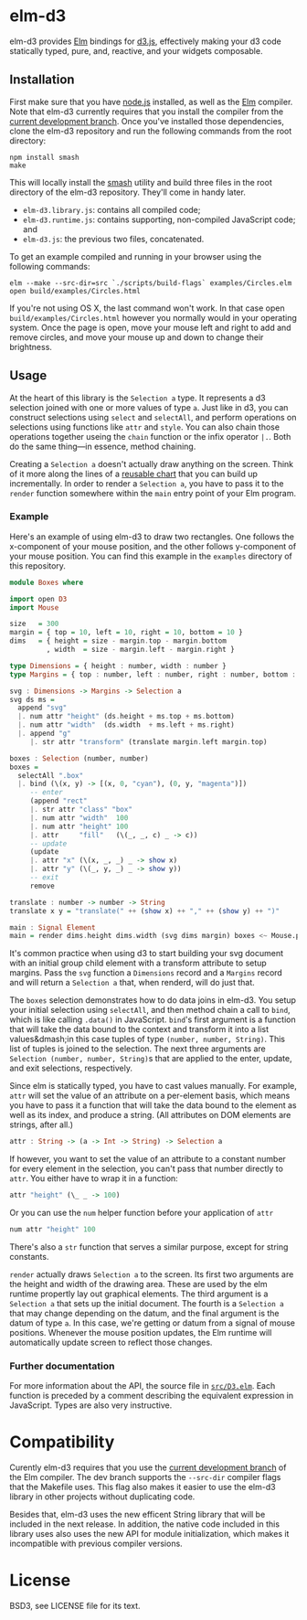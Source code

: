 # elm-d3

elm-d3 provides [Elm][elm] bindings for [d3.js][d3], effectively making your d3
code statically typed, pure, and, reactive, and your widgets composable.

[elm]: http://elm-lang.org
[d3]: http://d3js.org

## Installation

First make sure that you have [node.js][node] installed, as well as the
[Elm][elm] compiler. Note that elm-d3 currently requires that you install the
compiler from the [current development branch][dev]. Once you've installed
those dependencies, clone the elm-d3 repository and run the following commands
from the root directory:

    npm install smash
    make

This will locally install the [smash][] utility and build three files in the
root directory of the elm-d3 repository. They'll come in handy later.

[node]: http://nodejs.org/
[elm]: https://github.com/evancz/elm
[dev]: https://github.com/evancz/elm/tree/dev
[smash]: https://github.com/mbostock/smash

* `elm-d3.library.js`: contains all compiled code;
* `elm-d3.runtime.js`: contains supporting, non-compiled JavaScript code;
  and
* `elm-d3.js`: the previous two files, concatenated.

To get an example compiled and running in your browser using the following
commands:

    elm --make --src-dir=src `./scripts/build-flags` examples/Circles.elm
    open build/examples/Circles.html

If you're not using OS X, the last command won't work. In that case open
`build/examples/Circles.html` however you normally would in your operating
system. Once the page is open, move your mouse left and right to add and remove
circles, and move your mouse up and down to change their brightness.

## Usage

At the heart of this library is the `Selection a` type. It represents a d3
selection joined with one or more values of type `a`. Just like in d3, you can
construct selections using `select` and `selectAll`, and perform operations on
selections using functions like `attr` and `style`. You can also chain those
operations together useing the `chain` function or the infix operator `|.`.
Both do the same thing&mdash;in essence, method chaining.

Creating a `Selection a` doesn't actually draw anything on the screen. Think of
it more along the lines of a [reusable chart][chart] that you can build up
incrementally. In order to render a `Selection a`, you have to pass it to the
`render` function somewhere within the `main` entry point of your Elm program.

[chart]: http://bost.ocks.org/mike/chart/

### Example

Here's an example of using elm-d3 to draw two rectangles. One follows the
x-component of your mouse position, and the other follows y-component of your
mouse position. You can find this example in the `examples` directory of this
repository.

[black]: http://rampantgames.com/blog/2004/10/black-triangle.html

```haskell
module Boxes where

import open D3
import Mouse

size   = 300
margin = { top = 10, left = 10, right = 10, bottom = 10 }
dims   = { height = size - margin.top - margin.bottom
         , width  = size - margin.left - margin.right }

type Dimensions = { height : number, width : number }
type Margins = { top : number, left : number, right : number, bottom : number }

svg : Dimensions -> Margins -> Selection a
svg ds ms =
  append "svg"
  |. num attr "height" (ds.height + ms.top + ms.bottom)
  |. num attr "width"  (ds.width  + ms.left + ms.right)
  |. append "g"
     |. str attr "transform" (translate margin.left margin.top)

boxes : Selection (number, number)
boxes = 
  selectAll ".box"
  |. bind (\(x, y) -> [(x, 0, "cyan"), (0, y, "magenta")])
     -- enter
     (append "rect"
     |. str attr "class" "box"
     |. num attr "width"  100
     |. num attr "height" 100
     |. attr     "fill"   (\(_, _, c) _ -> c))
     -- update
     (update
     |. attr "x" (\(x, _, _) _ -> show x)
     |. attr "y" (\(_, y, _) _ -> show y))
     -- exit
     remove

translate : number -> number -> String
translate x y = "translate(" ++ (show x) ++ "," ++ (show y) ++ ")"

main : Signal Element
main = render dims.height dims.width (svg dims margin) boxes <~ Mouse.position
```

It's common practice when using d3 to start building your svg document with an
initial group child element with a transform attribute to setup margins. Pass
the `svg` function a `Dimensions` record and a `Margins` record and will return
a `Selection a` that, when renderd, will do just that.

The `boxes` selection demonstrates how to do data joins in elm-d3. You setup
your initial selection using `selectAll`, and then method chain a call to
`bind`, which is like calling `.data()` in JavaScript. `bind`'s first argument
is a function that will take the data bound to the context and transform it
into a list values&dmash;in this case tuples of type `(number, number,
String)`. This list of tuples is joined to the selection. The next three
arguments are `Selection (number, number, String)`s that are applied to the
enter, update, and exit selections, respectively.

Since elm is statically typed, you have to cast values manually. For example,
`attr` will set the value of an attribute on a per-element basis, which means
you have to pass it a function that will take the data bound to the element as
well as its index, and produce a string. (All attributes on DOM elements are
strings, after all.)

```haskell
attr : String -> (a -> Int -> String) -> Selection a
```

If however, you want to set the value of an attribute to a constant number for
every element in the selection, you can't pass that number directly to `attr`.
You either have to wrap it in a function:

```haskell
attr "height" (\_ _ -> 100)
```

Or you can use the `num` helper function before your application of `attr`

```haskell
num attr "height" 100
```

There's also a `str` function that serves a similar purpose, except for string
constants.

`render` actually draws `Selection a` to the screen. Its first two arguments
are the height and width of the drawing area. These are used by the elm runtime
propertly lay out graphical elements. The third argument is a `Selection a`
that sets up the initial document. The fourth is a `Selection a` that may
change depending on the datum, and the final argument is the datum of type `a`.
In this case, we're getting or datum from a signal of mouse positions. Whenever
the mouse position updates, the Elm runtime will automatically update screen to
reflect those changes.

### Further documentation

For more information about the API, the source file in [`src/D3.elm`][d3elm].
Each function is preceded by a comment describing the equivalent expression in
JavaScript. Types are also very instructive.

[d3elm]: https://github.com/seliopou/elm-d3/blob/master/src/D3.elm

# Compatibility

Curently elm-d3 requires that you use the [current development branch][dev] of
the Elm compiler. The dev branch supports the `--src-dir` compiler flags that
the Makefile uses. This flag also makes it easier to use the elm-d3 library in
other projects without duplicating code.

Besides that, elm-d3 uses the new efficent String library that will be included
in the next release. In addition, the native code included in this library uses
also uses the new API for module initialization, which makes it incompatible
with previous compiler versions.

# License

BSD3, see LICENSE file for its text.
